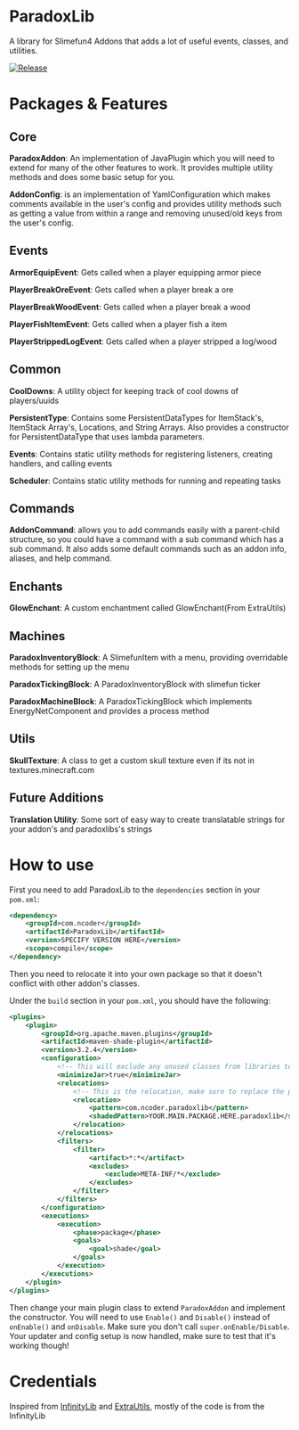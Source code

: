 # ParadoxLib
 A library for Slimefun4 Addons that adds a lot of useful events, classes, and utilities.
 
 [![Release](https://jitpack.io/v/MrNickCoder/ParadoxLib.svg)](https://jitpack.io/#MrNickCoder/ParadoxLib)
 
# Packages & Features
## Core
<b>ParadoxAddon</b>: An implementation of JavaPlugin
which you will need to extend for many of the other features to work.
It provides multiple utility methods and does some basic setup for you.

<b>AddonConfig</b>: is an implementation of YamlConfiguration
which makes comments available in the user's config
and provides utility methods such as getting a value from within a range
and removing unused/old keys from the user's config.

## Events
<b>ArmorEquipEvent</b>: Gets called when a player equipping armor piece

<b>PlayerBreakOreEvent</b>: Gets called when a player break a ore

<b>PlayerBreakWoodEvent</b>: Gets called when a player break a wood

<b>PlayerFishItemEvent</b>: Gets called when a player fish a item

<b>PlayerStrippedLogEvent</b>: Gets called when a player stripped a log/wood

## Common
<b>CoolDowns</b>: A utility object for keeping track of cool downs of players/uuids

<b>PersistentType</b>: Contains some PersistentDataTypes for
ItemStack's, ItemStack Array's, Locations, and String Arrays.
Also provides a constructor for PersistentDataType that uses lambda parameters.

<b>Events</b>: Contains static utility methods for registering listeners, creating handlers, and calling events

<b>Scheduler</b>: Contains static utility methods for running and repeating tasks

## Commands
<b>AddonCommand</b>: allows you to add commands easily with a parent-child structure,
so you could have a command with a sub command which has a sub command.
It also adds some default commands such as an addon info, aliases, and help command.

## Enchants
<b>GlowEnchant</b>: A custom enchantment called GlowEnchant(From ExtraUtils)

## Machines
<b>ParadoxInventoryBlock</b>: A SlimefunItem with a menu, providing overridable methods for setting up the menu

<b>ParadoxTickingBlock</b>: A ParadoxInventoryBlock with slimefun ticker

<b>ParadoxMachineBlock</b>: A ParadoxTickingBlock which implements EnergyNetComponent and provides a process method

## Utils
<b>SkullTexture</b>: A class to get a custom skull texture even if its not in textures.minecraft.com

## Future Additions
<b>Translation Utility</b>: Some sort of easy way to create translatable strings for your addon's and paradoxlibs's strings

# How to use

First you need to add ParadoxLib to the `dependencies` section in your `pom.xml`:

```xml
<dependency>
    <groupId>com.ncoder</groupId>
    <artifactId>ParadoxLib</artifactId>
    <version>SPECIFY VERSION HERE</version>
    <scope>compile</scope>
</dependency>
```

Then you need to relocate it into your own package so that it doesn't conflict with other addon's classes.

Under the `build` section in your `pom.xml`, you should have the following:

```xml
<plugins>
    <plugin>
        <groupId>org.apache.maven.plugins</groupId>
        <artifactId>maven-shade-plugin</artifactId>
        <version>3.2.4</version>
        <configuration>
            <!-- This will exclude any unused classes from libraries to reduce file size, not required -->
            <minimizeJar>true</minimizeJar>
            <relocations>
                <!-- This is the relocation, make sure to replace the package name, REQUIRED -->
                <relocation>
                    <pattern>com.ncoder.paradoxlib</pattern>
                    <shadedPattern>YOUR.MAIN.PACKAGE.HERE.paradoxlib</shadedPattern>
                </relocation>
            </relocations>
            <filters>
                <filter>
                    <artifact>*:*</artifact>
                    <excludes>
                        <exclude>META-INF/*</exclude>
                    </excludes>
                </filter>
            </filters>
        </configuration>
        <executions>
            <execution>
                <phase>package</phase>
                <goals>
                    <goal>shade</goal>
                </goals>
            </execution>
        </executions>
    </plugin>
</plugins>
```

Then change your main plugin class to extend `ParadoxAddon` and implement the constructor.
You will need to use `Enable()` and `Disable()` instead of `onEnable()` and `onDisable`.
Make sure you don't call `super.onEnable/Disable`.
Your updater and config setup is now handled, make sure to test that it's working though!


# Credentials
Inspired from [InfinityLib](https://github.com/Mooy1/InfinityLib) and [ExtraUtils](https://github.com/Slimefun-Addon-Community/ExtraUtils), mostly of the code is from the InfinityLib
